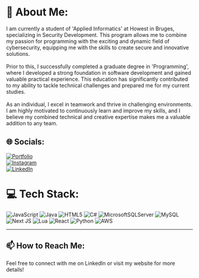 # 💫 About Me:
I am currently a student of 'Applied Informatics' at Howest in Bruges, specializing in Security Development. This program allows me to combine my passion for programming with the exciting and dynamic field of cybersecurity, equipping me with the skills to create secure and innovative solutions.<br><br>Prior to this, I successfully completed a graduate degree in 'Programming', where I developed a strong foundation in software development and gained valuable practical experience. This education has significantly contributed to my ability to tackle technical challenges and prepared me for my current studies.<br><br>As an individual, I excel in teamwork and thrive in challenging environments. I am highly motivated to continuously learn and improve my skills, and I believe my combined technical and creative expertise makes me a valuable addition to any team.


## 🌐 Socials:
[![Portfolio](https://img.shields.io/badge/Portfolio-%230077B5.svg?style=for-the-badge&logo=About.me&logoColor=white)](https://yourportfolio.com)  
[![Instagram](https://img.shields.io/badge/Instagram-%23E4405F.svg?logo=Instagram&logoColor=white)](https://instagram.com/xverbeke/)  
[![LinkedIn](https://img.shields.io/badge/LinkedIn-%230077B5.svg?logo=linkedin&logoColor=white)](https://linkedin.com/in/xander-verbeke-813873291/)  

# 💻 Tech Stack:
![JavaScript](https://img.shields.io/badge/javascript-%23323330.svg?style=for-the-badge&logo=javascript&logoColor=%23F7DF1E) ![Java](https://img.shields.io/badge/java-%23ED8B00.svg?style=for-the-badge&logo=openjdk&logoColor=white) ![HTML5](https://img.shields.io/badge/html5-%23E34F26.svg?style=for-the-badge&logo=html5&logoColor=white) ![C#](https://img.shields.io/badge/c%23-%23239120.svg?style=for-the-badge&logo=csharp&logoColor=white) ![MicrosoftSQLServer](https://img.shields.io/badge/Microsoft%20SQL%20Server-CC2927?style=for-the-badge&logo=microsoft%20sql%20server&logoColor=white) ![MySQL](https://img.shields.io/badge/mysql-4479A1.svg?style=for-the-badge&logo=mysql&logoColor=white) ![Next JS](https://img.shields.io/badge/Next-black?style=for-the-badge&logo=next.js&logoColor=white) ![Lua](https://img.shields.io/badge/lua-%232C2D72.svg?style=for-the-badge&logo=lua&logoColor=white) ![React](https://img.shields.io/badge/react-%2320232a.svg?style=for-the-badge&logo=react&logoColor=%2361DAFB) ![Python](https://img.shields.io/badge/python-3670A0?style=for-the-badge&logo=python&logoColor=ffdd54) ![AWS](https://img.shields.io/badge/AWS-%23FF9900.svg?style=for-the-badge&logo=amazon-aws&logoColor=white)

---

## 📫 How to Reach Me:
Feel free to connect with me on LinkedIn or visit my website for more details!
